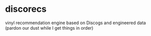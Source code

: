 # discorecs
vinyl recommendation engine based on Discogs and engineered data (pardon our dust while I get things in order)
